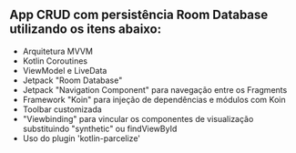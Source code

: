 
## App CRUD com persistência Room Database utilizando os itens abaixo: 

- Arquitetura MVVM
- Kotlin Coroutines
- ViewModel e LiveData
- Jetpack "Room Database"
- Jetpack "Navigation Component" para navegação entre os Fragments
- Framework "Koin" para injeção de dependências e módulos com Koin
- Toolbar customizada
- "Viewbinding" para vincular os componentes de visualização substituindo "synthetic" ou findViewById
- Uso do plugin 'kotlin-parcelize'


